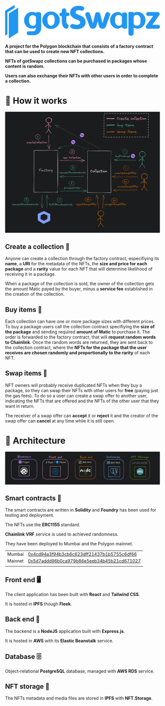 <p align="center">
  <img src="images/logo_full.png" title="gotSwapz logo">
</p>

**A project for the Polygon blockchain that consists of a factory contract that can be used to create new NFT collections.**

**NFTs of gotSwapz collections can be purchased in packages whose content is random.**

**Users can also exchange their NFTs with other users in order to complete a collection.**

# :large_blue_diamond: How it works

![diagram](images/diagram.png)

## Create a collection :flower_playing_cards:

Anyone can create a collection through the factory contract, especifiying its **name**, a **URI** for the metadata of the NFTs, the **size and price for each package** and a **rarity** value for each NFT that will determine likelihood of receiving it in a package.

When a package of the collection is sold, the owner of the collection gets the amount Matic payed by the buyer, minus a **service fee** established in the creation of the collection.

## Buy items :shopping_cart:

Each collection can have one or more package sizes with different prices. To buy a package users call the collection contract specifiying the **size of the package** and sending required **amount of Matic** to purchase it. The order is forwarded to the factory contract, that will **request random words to Chainlink**. Once the random words are returned, they are sent back to the collection contract, where the **NFTs for the package that the user receives are chosen randomly and proportionally to the rarity** of each NFT.

## Swap items :handshake:

NFT owners will probably receive duplicated NFTs when they buy a package, so they can swap their NFTs with other users for **free** (paying just the gas fees). To do so a user can create a swap offer to another user, indicating the NFTs that are offered and the NFTs of the other user that they want in return.

The receiver of a swap offer can **accept** it or **reject** it and the creator of the swap offer can **cancel** at any time while it is still open.

# :large_blue_diamond: Architecture

![architecture](images/stack.png)

## Smart contracts :scroll:

The smart contracts are written in **Solidity** and **Foundry** has been used for testing and deployment.

The NFTs use the **ERC1155** standard.

**Chainlink VRF** service is used to achieved randomness.

They have been deployed to Mumbai and the Polygon mainnet.

|         |                                                        |
| ------- | ------------------------------------------------------ |
| Mumbai  | [0x4cd94a3f94b3cb6c623dff21437b1b5755c6df66](https://mumbai.polygonscan.com/address/0x4cd94a3f94b3cb6c623dff21437b1b5755c6df66#code) |
| Mainnet | [0x5d7addd96b0ca979b86e5eeb34b45b21cd671027](https://polygonscan.com/address/0x5d7addd96b0ca979b86e5eeb34b45b21cd671027#code)        |
|         |                                                        |

## Front end :desktop_computer:

The client application has been built with **React** and **Tailwind CSS**.

It is hosted in **IPFS** though **Fleek**.

## Back end :electric_plug:

The backend is a **NodeJS** application built with **Express.js**.

It is hosted in **AWS** with its **Elastic Beanstalk** service.

## Database :file_cabinet:

Object-relational **PostgreSQL** database, managed with **AWS RDS** service.

## NFT storage :floppy_disk:

The NFTs metadata and media files are stored in **IPFS** with **NFT.Storage**.
